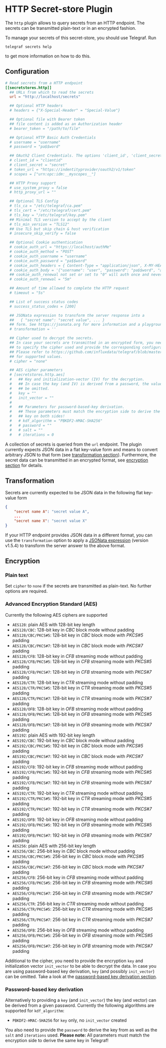 # HTTP Secret-store Plugin

The `http` plugin allows to query secrets from an HTTP endpoint. The secrets
can be transmitted plain-text or in an encrypted fashion.

To manage your secrets of this secret-store, you should use Telegraf. Run

```shell
telegraf secrets help
```

to get more information on how to do this.

## Configuration

```toml @sample.conf
# Read secrets from a HTTP endpoint
[[secretstores.http]]
  ## URLs from which to read the secrets
  url = "http://localhost/secrets"

  ## Optional HTTP headers
  # headers = {"X-Special-Header" = "Special-Value"}

  ## Optional file with Bearer token
  ## file content is added as an Authorization header
  # bearer_token = "/path/to/file"

  ## Optional HTTP Basic Auth Credentials
  # username = "username"
  # password = "pa$$word"

  ## OAuth2 Client Credentials. The options 'client_id', 'client_secret', and 'token_url' are required to use OAuth2.
  # client_id = "clientid"
  # client_secret = "secret"
  # token_url = "https://indentityprovider/oauth2/v1/token"
  # scopes = ["urn:opc:idm:__myscopes__"]

  ## HTTP Proxy support
  # use_system_proxy = false
  # http_proxy_url = ""

  ## Optional TLS Config
  # tls_ca = "/etc/telegraf/ca.pem"
  # tls_cert = "/etc/telegraf/cert.pem"
  # tls_key = "/etc/telegraf/key.pem"
  ## Minimal TLS version to accept by the client
  # tls_min_version = "TLS12"
  ## Use TLS but skip chain & host verification
  # insecure_skip_verify = false

  ## Optional Cookie authentication
  # cookie_auth_url = "https://localhost/authMe"
  # cookie_auth_method = "POST"
  # cookie_auth_username = "username"
  # cookie_auth_password = "pa$$word"
  # cookie_auth_headers = { Content-Type = "application/json", X-MY-HEADER = "hello" }
  # cookie_auth_body = '{"username": "user", "password": "pa$$word", "authenticate": "me"}'
  ## cookie_auth_renewal not set or set to "0" will auth once and never renew the cookie
  # cookie_auth_renewal = "5m"

  ## Amount of time allowed to complete the HTTP request
  # timeout = "5s"

  ## List of success status codes
  # success_status_codes = [200]

  ## JSONata expression to transform the server response into a
  ##   { "secret name": "secret value", ... }
  ## form. See https://jsonata.org for more information and a playground.
  # transformation = ''

  ## Cipher used to decrypt the secrets.
  ## In case your secrets are transmitted in an encrypted form, you need
  ## to specify the cipher used and provide the corresponding configuration.
  ## Please refer to https://github.com/influxdata/telegraf/blob/master/plugins/secretstores/http/README.md
  ## for supported values.
  # cipher = "none"

  ## AES cipher parameters
  # [secretstores.http.aes]
  #   ## Key and initialization-vector (IV) for the decryption.
  #   ## In case the key (and IV) is derived from a password, the values can
  #   ## be omitted.
  #   key = ""
  #   init_vector = ""
  #
  #   ## Parameters for password-based-key derivation.
  #   ## These parameters must match the encryption side to derive the same
  #   ## key on both sides!
  #   # kdf_algorithm = "PBKDF2-HMAC-SHA256"
  #   # password = ""
  #   # salt = ""
  #   # iterations = 0
```

A collection of secrets is queried from the `url` endpoint. The plugin currently
expects JSON data in a flat key-value form and means to convert arbitrary JSON
to that form (see [transformation section](#transformation)).
Furthermore, the secret data can be transmitted in an encrypted
format, see [encryption section](#encryption) for details.

## Transformation

Secrets are currently expected to be JSON data in the following flat key-value
form

```json
{
    "secret name A": "secret value A",
    ...
    "secret name X": "secret value X"
}
```

If your HTTP endpoint provides JSON data in a different format, you can use
the `transformation` option to apply a [JSONata expression](https://jsonata.org)
(version v1.5.4) to transform the server answer to the above format.

## Encryption

### Plain text

Set `cipher` to `none` if the secrets are transmitted as plain-text. No further
options are required.

### Advanced Encryption Standard (AES)

Currently the following AES ciphers are supported

- `AES128`: plain AES with 128-bit key length
- `AES128/CBC`: 128-bit key in _CBC_ block mode without padding
- `AES128/CBC/PKCS#5`: 128-bit key in _CBC_ block mode with _PKCS#5_ padding
- `AES128/CBC/PKCS#7`: 128-bit key in _CBC_ block mode with _PKCS#7_ padding
- `AES128/CFB`: 128-bit key in _CFB_ streaming mode without padding
- `AES128/CFB/PKCS#5`: 128-bit key in _CFB_ streaming mode with _PKCS#5_ padding
- `AES128/CFB/PKCS#7`: 128-bit key in _CFB_ streaming mode with _PKCS#7_ padding
- `AES128/CTR`: 128-bit key in _CTR_ streaming mode without padding
- `AES128/CTR/PKCS#5`: 128-bit key in _CTR_ streaming mode with _PKCS#5_ padding
- `AES128/CTR/PKCS#7`: 128-bit key in _CTR_ streaming mode with _PKCS#7_ padding
- `AES128/OFB`: 128-bit key in _OFB_ streaming mode without padding
- `AES128/OFB/PKCS#5`: 128-bit key in _OFB_ streaming mode with _PKCS#5_ padding
- `AES128/OFB/PKCS#7`: 128-bit key in _OFB_ streaming mode with _PKCS#7_ padding
- `AES192`: plain AES with 192-bit key length
- `AES192/CBC`: 192-bit key in _CBC_ block mode without padding
- `AES192/CBC/PKCS#5`: 192-bit key in _CBC_ block mode with _PKCS#5_ padding
- `AES192/CBC/PKCS#7`: 192-bit key in _CBC_ block mode with _PKCS#7_ padding
- `AES192/CFB`: 192-bit key in _CFB_ streaming mode without padding
- `AES192/CFB/PKCS#5`: 192-bit key in _CFB_ streaming mode with _PKCS#5_ padding
- `AES192/CFB/PKCS#7`: 192-bit key in _CFB_ streaming mode with _PKCS#7_ padding
- `AES192/CTR`: 192-bit key in _CTR_ streaming mode without padding
- `AES192/CTR/PKCS#5`: 192-bit key in _CTR_ streaming mode with _PKCS#5_ padding
- `AES192/CTR/PKCS#7`: 192-bit key in _CTR_ streaming mode with _PKCS#7_ padding
- `AES192/OFB`: 192-bit key in _OFB_ streaming mode without padding
- `AES192/OFB/PKCS#5`: 192-bit key in _OFB_ streaming mode with _PKCS#5_ padding
- `AES192/OFB/PKCS#7`: 192-bit key in _OFB_ streaming mode with _PKCS#7_ padding
- `AES256`: plain AES with 256-bit key length
- `AES256/CBC`: 256-bit key in _CBC_ block mode without padding
- `AES256/CBC/PKCS#5`: 256-bit key in _CBC_ block mode with _PKCS#5_ padding
- `AES256/CBC/PKCS#7`: 256-bit key in _CBC_ block mode with _PKCS#7_ padding
- `AES256/CFB`: 256-bit key in _CFB_ streaming mode without padding
- `AES256/CFB/PKCS#5`: 256-bit key in _CFB_ streaming mode with _PKCS#5_ padding
- `AES256/CFB/PKCS#7`: 256-bit key in _CFB_ streaming mode with _PKCS#7_ padding
- `AES256/CTR`: 256-bit key in _CTR_ streaming mode without padding
- `AES256/CTR/PKCS#5`: 256-bit key in _CTR_ streaming mode with _PKCS#5_ padding
- `AES256/CTR/PKCS#7`: 256-bit key in _CTR_ streaming mode with _PKCS#7_ padding
- `AES256/OFB`: 256-bit key in _OFB_ streaming mode without padding
- `AES256/OFB/PKCS#5`: 256-bit key in _OFB_ streaming mode with _PKCS#5_ padding
- `AES256/OFB/PKCS#7`: 256-bit key in _OFB_ streaming mode with _PKCS#7_ padding

Additional to the cipher, you need to provide the encryption `key` and
initialization vector `init_vector` to be able to decrypt the data.
In case you are using password-based key derivation, `key`
(and possibly `init_vector`) can be omitted. Take a look at the
[password-based key derivation section](#password-based-key-derivation).

### Password-based key derivation

Alternatively to providing a `key` (and `init_vector`) the key (and vector)
can be derived from a given password. Currently the following algorithms are
supported for `kdf_algorithm`:

- `PBKDF2-HMAC-SHA256` for `key` only, no `init_vector` created

You also need to provide the `password` to derive the key from as well as the
`salt` and `iterations` used.
__Please note:__ All parameters must match the encryption side to derive the
same key in Telegraf!
